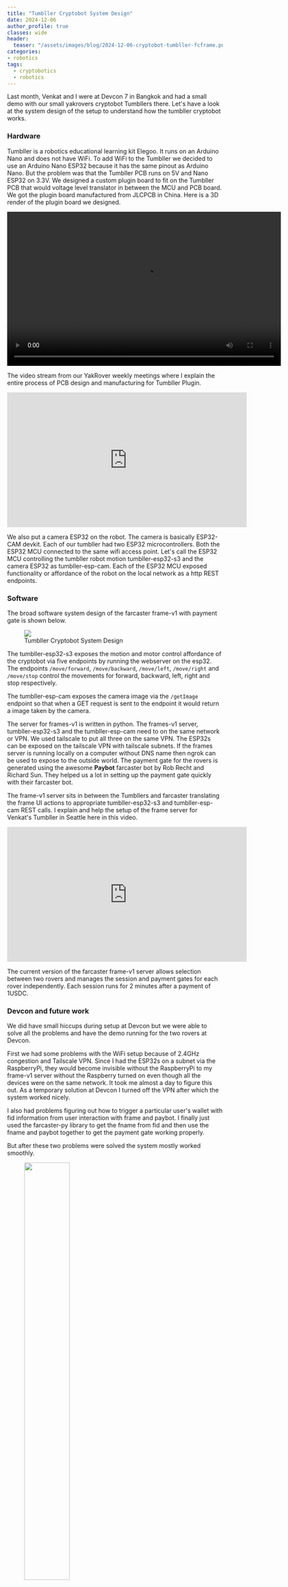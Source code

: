 ```yaml
---
title: "Tumbller Cryptobot System Design"
date: 2024-12-06
author_profile: true
classes: wide
header:
  teaser: "/assets/images/blog/2024-12-06-cryptobot-tumbller-fcframe.png"
categories:
- robotics
tags:
  - cryptobotics
  - robotics
---
```


Last month, Venkat and I were at Devcon 7 in Bangkok and had a small demo with our small yakrovers cryptobot Tumbllers there. Let's have a look at the system design of the setup to understand how the tumbller cryptobot works.

### Hardware 

Tumbller is a robotics educational learning kit Elegoo. It runs on an Arduino Nano and does not have WiFi. To add WiFi to the Tumbller we decided to use an Arduino Nano ESP32 because it has the same pinout as Arduino Nano. But the problem was that the Tumbller PCB runs on 5V and Nano ESP32 on 3.3V. We designed a custom plugin board to fit on the Tumbller PCB that would voltage level translator in between the MCU and PCB board. We got the plugin board manufactured from JLCPCB in China. Here is a 3D render of the plugin board we designed.

<video width="640" height="360" controls>
  <source src="{{ '/assets/videos/2024-12-06-cyptobot-tumbler-plugin.mp4' | relative_url }}" type="video/mp4">
  Your browser does not support the video tag.
</video>

The video stream from our YakRover weekly meetings where I explain the entire process of PCB design and manufacturing for Tumbller Plugin.

<iframe width="560" height="315" src="https://www.youtube-nocookie.com/embed/7VkJM0gVBCo?si=P90SUkcu1TfINJ7z&amp;start=105" title="YouTube video player" frameborder="0" allow="accelerometer; autoplay; clipboard-write; encrypted-media; gyroscope; picture-in-picture; web-share" referrerpolicy="strict-origin-when-cross-origin" allowfullscreen></iframe>


We also put a camera ESP32 on the robot. The camera is basically ESP32-CAM devkit. Each of our tumbller had two ESP32 microcontrollers. Both the ESP32 MCU connected to the same wifi access point. Let's call the ESP32 MCU controlling the tumbller robot motion tumbller-esp32-s3 and the camera ESP32 as tumbller-esp-cam. Each of the ESP32 MCU exposed functionality or affordance of the robot on the local network as a http REST endpoints.


### Software

The broad software system design of the farcaster frame-v1 with payment gate is shown below. 

<figure>
    <a href="/assets/images/blog/2024-12-06-cryptobot-tumbller-fcframe.png"><img src="/assets/images/blog/2024-12-06-cryptobot-tumbller-fcframe.png"></a>
    <figcaption>Tumbller Cryptobot System Design</figcaption>
</figure>


The tumbller-esp32-s3 exposes the motion and motor control affordance of the cryptobot via five endpoints by running the webserver on the esp32. The endpoints `/move/forward`, `/move/backward`, `/move/left`, `/move/right` and `/move/stop` control the movements for forward, backward, left, right and stop respectively.

The tumbller-esp-cam exposes the camera image via the `/getImage` endpoint so that when a GET request is sent to the endpoint it would return a image taken by the camera. 

The server for frames-v1 is written in python. The frames-v1 server, tumbller-esp32-s3 and the tumbller-esp-cam need to on the same network or VPN. We used tailscale to put all three on the same VPN. The ESP32s can be exposed on the tailscale VPN with tailscale subnets. If the frames server is running locally on a computer without DNS name then ngrok can be used to expose to the outside world. The payment gate for the rovers is generated using the awesome __Paybot__ farcaster bot by Rob Recht and Richard Sun. They helped us a lot in setting up the payment gate quickly with their farcaster bot. 

The frame-v1 server sits in between the Tumbllers and farcaster translating the frame UI actions to appropriate tumbller-esp32-s3 and tumbller-esp-cam REST calls. I explain and help the setup of the frame server for Venkat's Tumbller in Seattle here in this video.

<iframe width="560" height="315" src="https://www.youtube.com/embed/YMp6Q-V-Pxo?si=RupmGAWGCseMMLDd&amp;start=157" title="YouTube video player" frameborder="0" allow="accelerometer; autoplay; clipboard-write; encrypted-media; gyroscope; picture-in-picture; web-share" referrerpolicy="strict-origin-when-cross-origin" allowfullscreen></iframe>


The current version of the farcaster frame-v1 server allows selection between two rovers and manages the session and payment gates for each rover independently. Each session runs for 2 minutes after a payment of 1USDC. 

### Devcon and future work

We did have small hiccups during setup at Devcon but we were able to solve all the problems and have the demo running for the two rovers at Devcon. 

First we had some problems with the WiFi setup because of 2.4GHz congestion and Tailscale VPN. Since I had the ESP32s on a subnet via the RaspberryPi, they would become invisible without the RaspberryPi to my frame-v1 server without the Raspberry turned on even though all the devices were on the same network. It took me almost a day to figure this out. As a temporary solution at Devcon I turned off the VPN after which the system worked nicely.

I also had problems figuring out how to trigger a particular user's wallet with fid information from user interaction with frame and paybot. I finally just used the farcaster-py library to get the fname from fid and then use the fname and paybot together to get the payment gate working properly.

But after these two problems were solved the system mostly worked smoothly. 

<figure>
    <a href="/assets/images/blog/2024-12-06-devcon-pic.jpg"><img src="/assets/images/blog/2024-12-06-devcon-pic.jpg" style="width:50%; height:auto;"></a>
    <figcaption>Venkat and me at Devcon 7 with our Tumbller cryptobots</figcaption>
</figure>


There is a lot of improvement still needed and a quick list suggested by Venkat in our discord group. 

* Ruggedize basics (new board, wheel mechanics fixing, permanent mount for cam, cleaner comms architecture)
* UI bugs on frames
* Fix wallet flow limitations
* Better UX (eg photo per step, display)
* Expand payload (sensors etc)
* Onchain memory, recording images, game aspect etc
* Extend to sunfounder and non crypto UX
* Crypto-economic UX


We also had a discussion about the future steps for our cryptobot network on our Yak Robotics Garage Weekly Meeting.

<iframe width="560" height="315" src="https://www.youtube.com/embed/eGOfkMKiweY?si=64QiSXmJ8nzjieYn" title="YouTube video player" frameborder="0" allow="accelerometer; autoplay; clipboard-write; encrypted-media; gyroscope; picture-in-picture; web-share" referrerpolicy="strict-origin-when-cross-origin" allowfullscreen></iframe>


For the next steps, we should be able to get some parts of the system design shown below in the coming months with frames-v2.
For a speculative riff on Crypto-economics of the rovers here is Venkat's post on his substack - https://contraptions.venkateshrao.com/p/miniaturized-economies

<figure>
    <a href="/assets/images/blog/2024-12-06-cryptobot-network-sd.png"><img src="/assets/images/blog/2024-12-06-cryptobot-network-sd.png"></a>
    <figcaption>Future Cryptobot Network System Design Diagram by Venkat</figcaption>
</figure>

I have been showing around the cryptobots to people at Devcon and later here in Finland. It is really satisfying to watch people's reactions to the cryptobots. There seems to be something rather unique about them because it resonates with such a wide spectrum of people, engineers and non-engineer alike. 